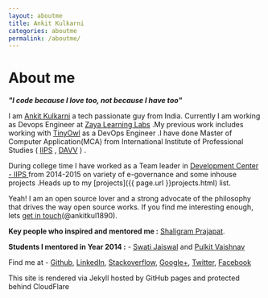 ```yaml
---
layout: aboutme
title: Ankit Kulkarni
categories: aboutme
permalink: /aboutme/
---
```


About me 
========

***"I code because I love too, not because I have too"***

I am [Ankit Kulkarni]({{page.url}}) a tech passionate guy from India. Currently I am working as Devops Engineer at [Zaya Learning Labs](http://www.zaya.in/) .My previous work includes working with [TinyOwl](http://www.tinyowl.com/) as a DevOps Engineer .I have done Master of Computer Application(MCA) from International Institute of Professional Studies ( [IIPS](http://iips.edu.in) , [DAVV](http://www.dauniv.ac.in/) ) . 

During college time I have worked as a Team leader in [Development Center - IIPS ](http://iips.edu.in/dc_website/index.php) from 2014-2015 on variety of e-governance and some inhouse projects .Heads up to my [projects]({{ page.url }}projects.html) list.

Yeah! I am an open source lover and a strong advocate of the philosophy that drives the way open source works. If you find me interesting enough, lets [get in touch](https://twitter.com/AnkitKul1890)(@ankitkul1890).

**Key people who inspired and mentored me :** [Shaligram Prajapat](https://sites.google.com/site/shaligramiipsdavvindore/). 

**Students I mentored in Year 2014 :** - [Swati Jaiswal](http://swati-jaiswal.github.io/) and [Pulkit Vaishnav](https://github.com/pulkitvaishnav/)

Find me at - [Github](https://github.com/Ankit-Kulkarni/), [LinkedIn](http://in.linkedin.com/pub/ankit-kulkarni/3b/455/552/), [Stackoverflow](http://stackoverflow.com/users/2397396/ankit-kulkarni), [Google+](https://plus.google.com/+AnkitKulkarni1/posts), [Twitter](https://twitter.com/AnkitKul1890), [Facebook](https://www.facebook.com/ankitkul1890) 

This site is rendered via Jekyll hosted by GitHub pages and protected behind CloudFlare
